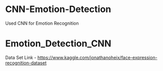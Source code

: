 # CNN-Emotion-Detection
 Used CNN for Emotion Recognition

# Emotion_Detection_CNN

Data Set Link - https://www.kaggle.com/jonathanoheix/face-expression-recognition-dataset
